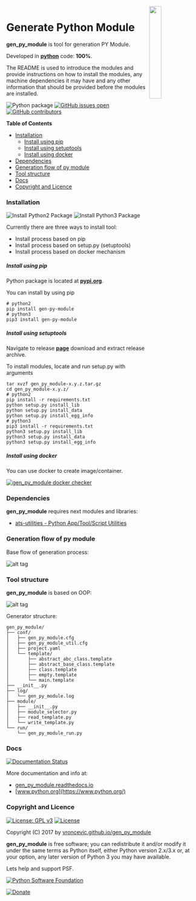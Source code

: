 <img align="right" src="https://raw.githubusercontent.com/vroncevic/gen_py_module/dev/docs/gen_py_module_logo.png" width="25%">

# Generate Python Module

**gen_py_module** is tool for generation PY Module.

Developed in **[python](https://www.python.org/)** code: **100%**.

The README is used to introduce the modules and provide instructions on
how to install the modules, any machine dependencies it may have and any
other information that should be provided before the modules are installed.

![Python package](https://github.com/vroncevic/gen_py_module/workflows/Python%20package%20gen_py_module/badge.svg?branch=master) [![GitHub issues open](https://img.shields.io/github/issues/vroncevic/gen_py_module.svg)](https://github.com/vroncevic/gen_py_module/issues) [![GitHub contributors](https://img.shields.io/github/contributors/vroncevic/gen_py_module.svg)](https://github.com/vroncevic/gen_py_module/graphs/contributors)

<!-- START doctoc generated TOC please keep comment here to allow auto update -->
<!-- DON'T EDIT THIS SECTION, INSTEAD RE-RUN doctoc TO UPDATE -->
**Table of Contents**

- [Installation](#installation)
    - [Install using pip](#install-using-pip)
    - [Install using setuptools](#install-using-setuptools)
    - [Install using docker](#install-using-docker)
- [Dependencies](#dependencies)
- [Generation flow of py module](#generation-flow-of-py-module)
- [Tool structure](#tool-structure)
- [Docs](#docs)
- [Copyright and Licence](#copyright-and-licence)

<!-- END doctoc generated TOC please keep comment here to allow auto update -->

### Installation

![Install Python2 Package](https://github.com/vroncevic/gen_py_module/workflows/Install%20Python2%20Package%20gen_py_module/badge.svg?branch=master) ![Install Python3 Package](https://github.com/vroncevic/gen_py_module/workflows/Install%20Python3%20Package%20gen_py_module/badge.svg?branch=master)

Currently there are three ways to install tool:
* Install process based on pip
* Install process based on setup.py (setuptools)
* Install process based on docker mechanism

##### Install using pip

Python package is located at **[pypi.org](https://pypi.org/project/gen-py-module/)**.

You can install by using pip
```
# python2
pip install gen-py-module
# python3
pip3 install gen-py-module
```

##### Install using setuptools

Navigate to release **[page](https://github.com/vroncevic/gen_py_module/releases/)** download and extract release archive.

To install modules, locate and run setup.py with arguments
```
tar xvzf gen_py_module-x.y.z.tar.gz
cd gen_py_module-x.y.z/
# python2
pip install -r requirements.txt
python setup.py install_lib
python setup.py install_data
python setup.py install_egg_info
# python3
pip3 install -r requirements.txt
python3 setup.py install_lib
python3 setup.py install_data
python3 setup.py install_egg_info
```

##### Install using docker

You can use docker to create image/container.

[![gen_py_module docker checker](https://github.com/vroncevic/gen_py_module/workflows/gen_py_module%20docker%20checker/badge.svg)](https://github.com/vroncevic/gen_py_module/actions?query=workflow%3A%22gen_py_module+docker+checker%22)

### Dependencies

**gen_py_module** requires next modules and libraries:

* [ats-utilities - Python App/Tool/Script Utilities](https://vroncevic.github.io/ats_utilities)

### Generation flow of py module

Base flow of generation process:

![alt tag](https://raw.githubusercontent.com/vroncevic/gen_py_module/dev/docs/gen_py_module_flow.png)

### Tool structure

**gen_py_module** is based on OOP:

![alt tag](https://raw.githubusercontent.com/vroncevic/gen_py_module/dev/docs/gen_py_module.png)

Generator structure:

```
gen_py_module/
├── conf/
│   ├── gen_py_module.cfg
│   ├── gen_py_module_util.cfg
│   ├── project.yaml
│   └── template/
│       ├── abstract_abc_class.template
│       ├── abstract_base_class.template
│       ├── class.template
│       ├── empty.template
│       └── main.template
├── __init__.py
├── log/
│   └── gen_py_module.log
├── module/
│   ├── __init__.py
│   ├── module_selector.py
│   ├── read_template.py
│   └── write_template.py
└── run/
    └── gen_py_module_run.py
```

### Docs

[![Documentation Status](https://readthedocs.org/projects/gen_py_module/badge/?version=latest)](https://gen_py_module.readthedocs.io/projects/gen_py_module/en/latest/?badge=latest)

More documentation and info at:
* [gen_py_module.readthedocs.io](https://gen_py_module.readthedocs.io/en/latest/)
* [www.python.org](https://www.python.org/)

### Copyright and Licence

[![License: GPL v3](https://img.shields.io/badge/License-GPLv3-blue.svg)](https://www.gnu.org/licenses/gpl-3.0) [![License](https://img.shields.io/badge/License-Apache%202.0-blue.svg)](https://opensource.org/licenses/Apache-2.0)

Copyright (C) 2017 by [vroncevic.github.io/gen_py_module](https://vroncevic.github.io/gen_py_module)

**gen_py_module** is free software; you can redistribute it and/or modify
it under the same terms as Python itself, either Python version 2.x/3.x or,
at your option, any later version of Python 3 you may have available.

Lets help and support PSF.

[![Python Software Foundation](https://raw.githubusercontent.com/vroncevic/gen_py_module/dev/docs/psf-logo-alpha.png)](https://www.python.org/psf/)

[![Donate](https://www.paypalobjects.com/en_US/i/btn/btn_donateCC_LG.gif)](https://psfmember.org/index.php?q=civicrm/contribute/transact&reset=1&id=2)
